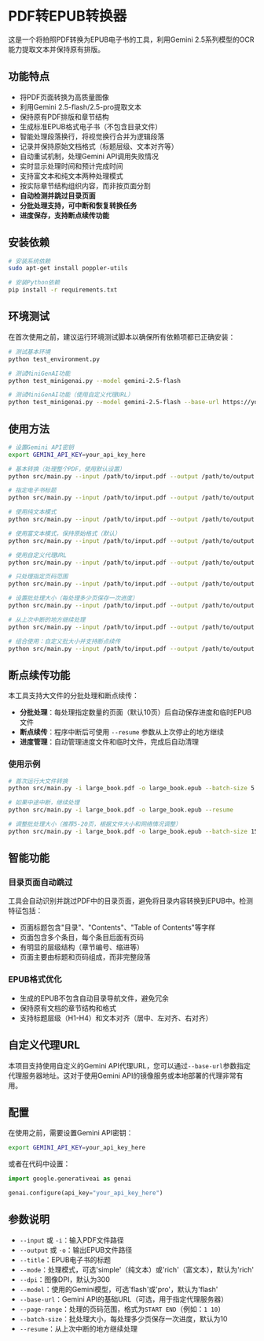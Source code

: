 # PDF转EPUB转换器

这是一个将拍照PDF转换为EPUB电子书的工具，利用Gemini 2.5系列模型的OCR能力提取文本并保持原有排版。

## 功能特点

- 将PDF页面转换为高质量图像
- 利用Gemini 2.5-flash/2.5-pro提取文本
- 保持原有PDF排版和章节结构
- 生成标准EPUB格式电子书（不包含目录文件）
- 智能处理段落换行，将视觉换行合并为逻辑段落
- 记录并保持原始文档格式（标题层级、文本对齐等）
- 自动重试机制，处理Gemini API调用失败情况
- 实时显示处理时间和预计完成时间
- 支持富文本和纯文本两种处理模式
- 按实际章节结构组织内容，而非按页面分割
- **自动检测并跳过目录页面**
- **分批处理支持，可中断和恢复转换任务**
- **进度保存，支持断点续传功能**

## 安装依赖

```bash
# 安装系统依赖
sudo apt-get install poppler-utils

# 安装Python依赖
pip install -r requirements.txt
```

## 环境测试

在首次使用之前，建议运行环境测试脚本以确保所有依赖项都已正确安装：

```bash
# 测试基本环境
python test_environment.py

# 测试MiniGenAI功能
python test_minigenai.py --model gemini-2.5-flash

# 测试MiniGenAI功能（使用自定义代理URL）
python test_minigenai.py --model gemini-2.5-flash --base-url https://your-gemini-proxy.com
```

## 使用方法

```bash
# 设置Gemini API密钥
export GEMINI_API_KEY=your_api_key_here

# 基本转换（处理整个PDF，使用默认设置）
python src/main.py --input /path/to/input.pdf --output /path/to/output.epub

# 指定电子书标题
python src/main.py --input /path/to/input.pdf --output /path/to/output.epub --title "我的电子书"

# 使用纯文本模式
python src/main.py --input /path/to/input.pdf --output /path/to/output.epub --mode simple

# 使用富文本模式，保持原始格式（默认）
python src/main.py --input /path/to/input.pdf --output /path/to/output.epub --mode rich

# 使用自定义代理URL
python src/main.py --input /path/to/input.pdf --output /path/to/output.epub --base-url https://your-gemini-proxy.com

# 只处理指定页码范围
python src/main.py --input /path/to/input.pdf --output /path/to/output.epub --page-range 1 10

# 设置批处理大小（每处理多少页保存一次进度）
python src/main.py --input /path/to/input.pdf --output /path/to/output.epub --batch-size 5

# 从上次中断的地方继续处理
python src/main.py --input /path/to/input.pdf --output /path/to/output.epub --resume

# 组合使用：自定义批大小并支持断点续传
python src/main.py --input /path/to/input.pdf --output /path/to/output.epub --batch-size 10 --resume
```

## 断点续传功能

本工具支持大文件的分批处理和断点续传：

- **分批处理**：每处理指定数量的页面（默认10页）后自动保存进度和临时EPUB文件
- **断点续传**：程序中断后可使用 `--resume` 参数从上次停止的地方继续
- **进度管理**：自动管理进度文件和临时文件，完成后自动清理

### 使用示例

```bash
# 首次运行大文件转换
python src/main.py -i large_book.pdf -o large_book.epub --batch-size 5

# 如果中途中断，继续处理
python src/main.py -i large_book.pdf -o large_book.epub --resume

# 调整批处理大小（推荐5-20页，根据文件大小和网络情况调整）
python src/main.py -i large_book.pdf -o large_book.epub --batch-size 15 --resume
```

## 智能功能

### 目录页面自动跳过

工具会自动识别并跳过PDF中的目录页面，避免将目录内容转换到EPUB中。检测特征包括：

- 页面标题包含"目录"、"Contents"、"Table of Contents"等字样
- 页面包含多个条目，每个条目后面有页码
- 有明显的层级结构（章节编号、缩进等）
- 页面主要由标题和页码组成，而非完整段落

### EPUB格式优化

- 生成的EPUB不包含自动目录导航文件，避免冗余
- 保持原有文档的章节结构和格式
- 支持标题层级（H1-H4）和文本对齐（居中、左对齐、右对齐）

## 自定义代理URL

本项目支持使用自定义的Gemini API代理URL，您可以通过`--base-url`参数指定代理服务器地址。这对于使用Gemini API的镜像服务或本地部署的代理非常有用。

## 配置

在使用之前，需要设置Gemini API密钥：

```bash
export GEMINI_API_KEY=your_api_key_here
```

或者在代码中设置：

```python
import google.generativeai as genai

genai.configure(api_key="your_api_key_here")
```

## 参数说明

- `--input` 或 `-i`：输入PDF文件路径
- `--output` 或 `-o`：输出EPUB文件路径
- `--title`：EPUB电子书的标题
- `--mode`：处理模式，可选'simple'（纯文本）或'rich'（富文本），默认为'rich'
- `--dpi`：图像DPI，默认为300
- `--model`：使用的Gemini模型，可选'flash'或'pro'，默认为'flash'
- `--base-url`：Gemini API的基础URL（可选，用于指定代理服务器）
- `--page-range`：处理的页码范围，格式为`START END`（例如：`1 10`）
- `--batch-size`：批处理大小，每处理多少页保存一次进度，默认为10
- `--resume`：从上次中断的地方继续处理